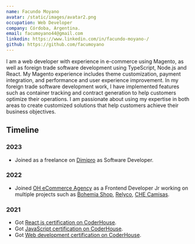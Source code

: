 ```yaml
---
name: Facundo Moyano
avatar: /static/images/avatar2.png
occupation: Web Developer
company: Córdoba, Argentina.
email: facumoyano44@gmail.com
linkedin: https://www.linkedin.com/in/facundo-moyano-/
github: https://github.com/facumoyano
---
```


I am a web developer with experience in e-commerce using Magento, as well as foreign trade software development using TypeScript, Node.js and React. My Magento experience includes theme customization, payment integration, and performance and user experience improvement. In my foreign trade software development work, I have implemented features such as container tracking and contract generation to help customers optimize their operations. I am passionate about using my expertise in both areas to create customized solutions that help customers achieve their business objectives.



## Timeline

### 2023
- Joined as a freelance on [Dimipro](https://www.dimiproworld.com/) as Software Developer.

### 2022

- Joined [OH eCommerce Agency](https://ohecommerce.agency/) as a Frontend Developer Jr working on multiple projects such as [Bohemia Shop](https://bohemiashooponline.com/), [Relyco](https://relyco.com/), [CHE Camisas](https:/checamisas.com/).

### 2021

- Got [React.js certification on CoderHouse](https://www.coderhouse.com/certificados/61f44b7bcc0c820057c2979c).
- Got [JavaScript certification on CoderHouse](https://www.coderhouse.com/certificados/61a92250a4ea32003d7bc07e).
- Got [Web development certification on CoderHouse](https://www.coderhouse.com/certificados/617588151f91ef00797da6e1).
